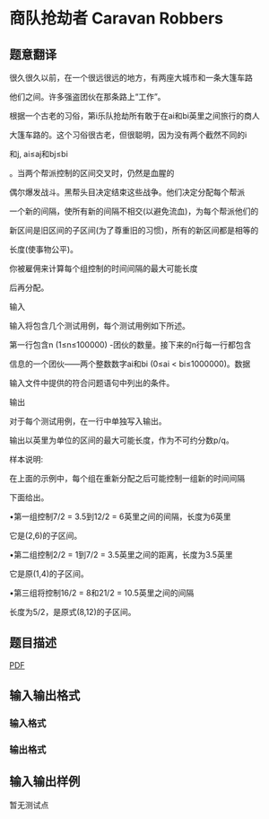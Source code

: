 # 商队抢劫者 Caravan Robbers

## 题意翻译

很久很久以前，在一个很远很远的地方，有两座大城市和一条大篷车路

他们之间。许多强盗团伙在那条路上“工作”。

根据一个古老的习俗，第i乐队抢劫所有敢于在ai和bi英里之间旅行的商人

大篷车路的。这个习俗很古老，但很聪明，因为没有两个截然不同的i

和j, ai≤aj和bj≤bi

。当两个帮派控制的区间交叉时，仍然是血腥的

偶尔爆发战斗。黑帮头目决定结束这些战争。他们决定分配每个帮派

一个新的间隔，使所有新的间隔不相交(以避免流血)，为每个帮派他们的

新区间是旧区间的子区间(为了尊重旧的习惯)，所有的新区间都是相等的

长度(使事物公平)。

你被雇佣来计算每个组控制的时间间隔的最大可能长度

后再分配。

输入

输入将包含几个测试用例，每个测试用例如下所述。

第一行包含n (1≤n≤100000) -团伙的数量。接下来的n行每一行都包含

信息的一个团伙——两个整数数字ai和bi (0≤ai < bi≤1000000)。数据

输入文件中提供的符合问题语句中列出的条件。

输出

对于每个测试用例，在一行中单独写入输出。

输出以英里为单位的区间的最大可能长度，作为不可约分数p/q。

样本说明:

在上面的示例中，每个组在重新分配之后可能控制一组新的时间间隔

下面给出。

•第一组控制7/2 = 3.5到12/2 = 6英里之间的间隔，长度为6英里

它是(2,6)的子区间。

•第二组控制2/2 = 1到7/2 = 3.5英里之间的距离，长度为3.5英里

它是原(1,4)的子区间。

•第三组将控制16/2 = 8和21/2 = 10.5英里之间的间隔

长度为5/2，是原式(8,12)的子区间。

## 题目描述

[problemUrl]: https://uva.onlinejudge.org/index.php?option=com_onlinejudge&Itemid=8&category=825&page=show_problem&problem=4491

[PDF](https://uva.onlinejudge.org/external/16/p1616.pdf)

## 输入输出格式

### 输入格式

### 输出格式

## 输入输出样例

暂无测试点

